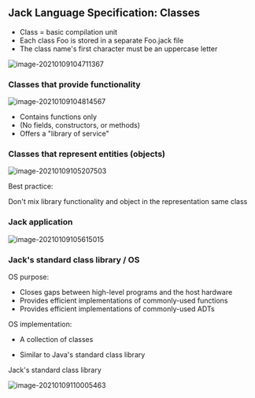 ## Jack Language Specification: Classes

- Class = basic compilation unit
- Each class Foo is stored in a separate Foo.jack file
- The class name's first character must be an uppercase letter

![image-20210109104711367](https://loyioblog.oss-cn-beijing.aliyuncs.com/LoyioBlog/202101096SrJog.png)



### Classes that provide functionality

![image-20210109104814567](https://loyioblog.oss-cn-beijing.aliyuncs.com/LoyioBlog/20210109OLfttC.png)

- Contains functions only
- (No fields, constructors, or methods)
- Offers a "library of service"



### Classes that represent entities (objects)

![image-20210109105207503](https://loyioblog.oss-cn-beijing.aliyuncs.com/LoyioBlog/20210109Z9h8Gr.png)

Best practice:

Don't mix library functionality and object  in the representation same class





### Jack application

![image-20210109105615015](https://loyioblog.oss-cn-beijing.aliyuncs.com/LoyioBlog/20210109uVQS5K.png)





### Jack's standard class library / OS

OS purpose:

- Closes gaps between high-level programs and the host hardware
- Provides efficient implementations of commonly-used functions
- Provides efficient implementations of commonly-used ADTs

OS implementation:

-  A collection of classes

- Similar to Java's standard class library







Jack's standard class library 

![image-20210109110005463](https://loyioblog.oss-cn-beijing.aliyuncs.com/LoyioBlog/20210109tj62HY.png)
